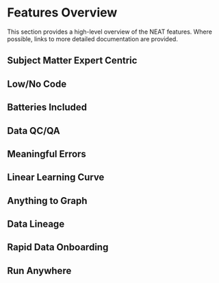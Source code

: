 # Features Overview
This section provides a high-level overview of the NEAT features. Where possible, links to more detailed documentation are provided.
## Subject Matter Expert Centric
## Low/No Code

## Batteries Included

## Data QC/QA

## Meaningful Errors

## Linear Learning Curve


## Anything to Graph

## Data Lineage


## Rapid Data Onboarding


## Run Anywhere
